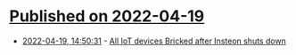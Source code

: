 # [Published on 2022-04-19](index.md)

* [2022-04-19, 14:50:31](https://news.ycombinator.com/item?id=31083921) - [All IoT devices Bricked after Insteon shuts down](https://twitter.com/doctorow/status/1516144514984923139)

